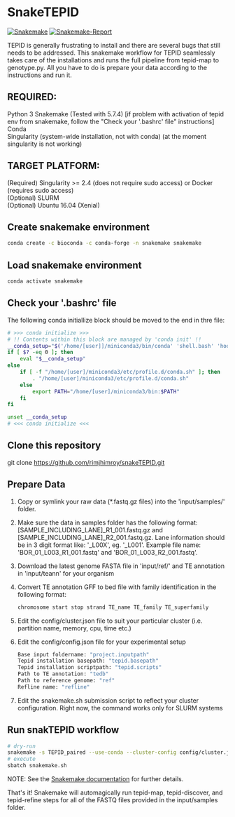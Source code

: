 # SnakeTEPID

[![Snakemake](https://img.shields.io/badge/snakemake-≥5.7.1-brightgreen.svg)](https://snakemake.readthedocs.io)
[![Snakemake-Report](https://img.shields.io/badge/snakemake-report-green.svg)](https://cdn.rawgit.com/snakemake-workflows/dna-seq-gatk-variant-calling/master/.test/report.html)

TEPID is generally frustrating to install and there are several bugs that still needs to be addressed. This snakemake workflow for TEPID seamlessly takes care of the installations and runs the full pipeline from tepid-map to genotype.py. All you have to do is prepare your data according to the instructions and run it.

## REQUIRED:

Python 3
Snakemake (Tested with 5.7.4) [if problem with activation of tepid env from snakemake, follow the "Check your '.bashrc' file" instructions]  
Conda  
Singularity (system-wide installation, not with conda) (at the moment singularity is not working)  

## TARGET PLATFORM:

(Required) Singularity >= 2.4 (does not require sudo access) or Docker (requires sudo access)  
(Optional) SLURM  
(Optional) Ubuntu 16.04 (Xenial)  

## Create snakemake environment

```bash
conda create -c bioconda -c conda-forge -n snakemake snakemake
```

## Load snakemake environment

```bash
conda activate snakemake
```

## Check your '.bashrc' file
The following conda initiallize block should be moved to the end in thre file:

```bash
# >>> conda initialize >>>
# !! Contents within this block are managed by 'conda init' !!
__conda_setup="$('/home/[user]]/miniconda3/bin/conda' 'shell.bash' 'hook' 2> /dev/null)"
if [ $? -eq 0 ]; then
    eval "$__conda_setup"
else
    if [ -f "/home/[user]/miniconda3/etc/profile.d/conda.sh" ]; then
        . "/home/[user]/miniconda3/etc/profile.d/conda.sh"
    else
        export PATH="/home/[user]/miniconda3/bin:$PATH"
    fi
fi

unset __conda_setup
# <<< conda initialize <<<
```

## Clone this repository

git clone https://github.com/rimjhimroy/snakeTEPID.git

## Prepare Data

1. Copy or symlink your raw data (*.fastq.gz files) into the 'input/samples/' folder.

2. Make sure the data in samples folder has the following format: [SAMPLE_INCLUDING_LANE]_R1_001.fastq.gz and [SAMPLE_INCLUDING_LANE]_R2_001.fastq.gz. Lane information should be in 3 digit format like: '_L00X', eg. '_L001'. Example file name: 'BOR_01_L003_R1_001.fastq' and 'BOR_01_L003_R2_001.fastq'.

3. Download the latest genome FASTA file in 'input/ref/' and TE annotation in 'input/teann' for your organism

4. Convert TE annotation GFF to bed file with family identification in the following format:

    ```bash
    chromosome start stop strand TE_name TE_family TE_superfamily
    ```

5. Edit the config/cluster.json file to suit your particular cluster (i.e. partition name, memory, cpu, time etc.)

6. Edit the config/config.json file for your experimental setup

    ```bash
    Base input foldername: "project.inputpath"
    Tepid installation basepath: "tepid.basepath"
    Tepid installation scriptpath: "tepid.scripts"
    Path to TE annotation: "tedb"
    Path to reference genome: "ref"
    Refline name: "refline"
    ```

7. Edit the snakemake.sh submission script to reflect your cluster configuration. Right now, the command works only for SLURM systems

## Run snakTEPID workflow

```bash
# dry-run
snakemake -s TEPID_paired --use-conda --cluster-config config/cluster.json -np
# execute
sbatch snakemake.sh
```

NOTE: See the [Snakemake documentation](https://snakemake.readthedocs.io/en/stable/executable.html) for further details.

That's it! Snakemake will automagically run tepid-map, tepid-discover, and tepid-refine steps for all of the FASTQ files provided in the input/samples folder.
